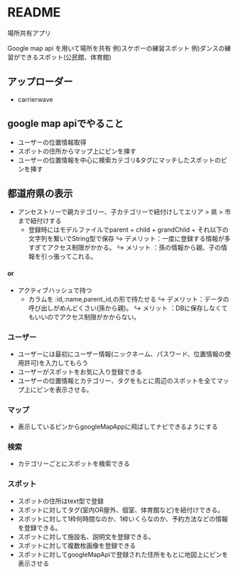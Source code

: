 # README


場所共有アプリ

Google map api を用いて場所を共有
例)スケボーの練習スポット
例)ダンスの練習ができるスポット(公民館、体育館)

## アップローダー
- carrierwave

## google map apiでやること
- ユーザーの位置情報取得
- スポットの住所からマップ上にピンを挿す
- ユーザーの位置情報を中心に検索カテゴリ&タグにマッチしたスポットのピンを挿す

## 都道府県の表示
- アンセストリーで親カテゴリー、子カテゴリーで紐付けしてエリア > 県 > 市まで紐付けする
  - 登録時にはモデルファイルでparent + child + grandChild + それ以下の文字列を繋いでString型で保存
↪︎ デメリット：一度に登録する情報が多すぎてアクセス制限がかかる。
↪︎ メリット  ：孫の情報から親、子の情報を引っ張ってこれる。
#### or
- アクティブハッシュで持つ
  - カラムを :id,:name,parent_id,の形で持たせる
↪︎ デメリット：データの呼び出しがめんどくさい(孫から親)。
↪︎ メリット  ：DBに保存しなくてもいいのでアクセス制限がかからない。

### ユーザー
- ユーザーには最初にユーザー情報(ニックネーム、パスワード、位置情報の使用許可)を入力してもらう
- ユーザーがスポットをお気に入り登録できる
- ユーザーの位置情報とカテゴリー、タグをもとに周辺のスポットを全てマップ上にピンを表示させる。

### マップ
- 表示しているピンからgoogleMapAppに飛ばしてナビできるようにする

### 検索
- カテゴリーごとにスポットを検索できる

### スポット
- スポットの住所はtext型で登録
- スポットに対してタグ(室内OR屋外、個室、体育館など)を紐付けできる。
- スポットに対して1枠何時間なのか、1枠いくらなのか、予約方法などの情報を登録できる。
- スポットに対して施設名、説明文を登録できる。
- スポットに対して複数枚画像を登録できる
- スポットに対してgoogleMapApiで登録された住所をもとに地図上にピンを表示させる